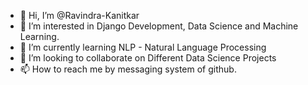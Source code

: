 - 👋 Hi, I’m @Ravindra-Kanitkar
- 👀 I’m interested in Django Development, Data Science and Machine Learning.
- 🌱 I’m currently learning NLP - Natural Language Processing
- 💞️ I’m looking to collaborate on Different Data Science Projects
- 📫 How to reach me by messaging system of github.

<!---
Ravindra-Kanitkar/Ravindra-Kanitkar is a ✨ special ✨ repository because its `README.md` (this file) appears on your GitHub profile.
You can click the Preview link to take a look at your changes.
--->
